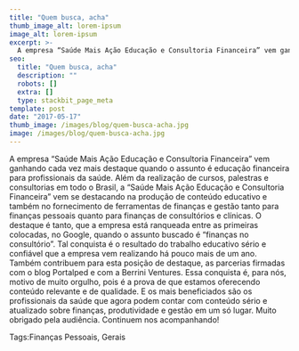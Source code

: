 ```yaml
---
title: "Quem busca, acha"
thumb_image_alt: lorem-ipsum
image_alt: lorem-ipsum
excerpt: >-
  A empresa “Saúde Mais Ação Educação e Consultoria Financeira” vem ganhando cada vez mais destaque quando o assunto é educação financeira para profissionais da saúde. Além da realização de cursos, palestras e consultorias em todo o Brasil, a “Saúde Mais Ação Educação e Consultoria Financeira” vem se destacando na produção de conteúdo educativo e também no fornecimento de ferramentas de finanças e gestão tanto para finanças pessoais quanto para finanças de consultórios e clínicas. O destaque é tanto, que a empresa está ranqueada entre as primeiras colocadas, no Google, quando o assunto buscado é “finanças no consultório”. Tal conquista é o resultado do trabalho educativo sério e confiável que a empresa vem realizando há pouco mais de um ano. Também contribuem para esta posição de destaque, as parcerias firmadas com o blog Portalped e com a Berrini Ventures. Essa conquista é, para nós, motivo de muito orgulho, pois é a prova de que estamos oferecendo conteúdo relevante e de qualidade. E os mais beneficiados são os profissionais da saúde que agora podem contar com conteúdo sério e atualizado sobre finanças, produtividade e gestão em um só lugar. Muito obrigado pela audiência. Continuem nos acompanhando!
seo:
  title: "Quem busca, acha"
  description: ""
  robots: []
  extra: []
  type: stackbit_page_meta
template: post
date: "2017-05-17"
thumb_image: /images/blog/quem-busca-acha.jpg
image: /images/blog/quem-busca-acha.jpg
---
```


A empresa “Saúde Mais Ação Educação e Consultoria Financeira” vem ganhando cada vez mais destaque quando o assunto é educação financeira para profissionais da saúde. Além da realização de cursos, palestras e consultorias em todo o Brasil, a “Saúde Mais Ação Educação e Consultoria Financeira” vem se destacando na produção de conteúdo educativo e também no fornecimento de ferramentas de finanças e gestão tanto para finanças pessoais quanto para finanças de consultórios e clínicas. O destaque é tanto, que a empresa está ranqueada entre as primeiras colocadas, no Google, quando o assunto buscado é “finanças no consultório”. Tal conquista é o resultado do trabalho educativo sério e confiável que a empresa vem realizando há pouco mais de um ano. Também contribuem para esta posição de destaque, as parcerias firmadas com o blog Portalped e com a Berrini Ventures. Essa conquista é, para nós, motivo de muito orgulho, pois é a prova de que estamos oferecendo conteúdo relevante e de qualidade. E os mais beneficiados são os profissionais da saúde que agora podem contar com conteúdo sério e atualizado sobre finanças, produtividade e gestão em um só lugar. Muito obrigado pela audiência. Continuem nos acompanhando!

Tags:Finanças Pessoais, Gerais
